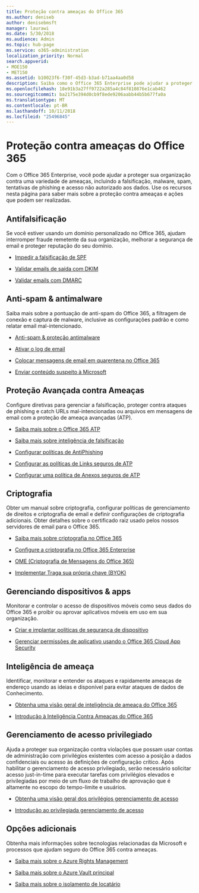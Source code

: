 ```yaml
---
title: Proteção contra ameaças do Office 365
ms.author: deniseb
author: denisebmsft
manager: laurawi
ms.date: 5/30/2018
ms.audience: Admin
ms.topic: hub-page
ms.service: o365-administration
localization_priority: Normal
search.appverid:
- MOE150
- MET150
ms.assetid: b10023f6-f30f-45d3-b3ad-b71aa4aa0d58
description: Saiba como o Office 365 Enterprise pode ajudar a proteger sua organização contra uma variedade de ameaças, incluindo a falsificação, malware, spam, tentativas de phishing e acesso não autorizado aos dados.
ms.openlocfilehash: 18e91b3a27ff9722a285a4c84f810876e1cab462
ms.sourcegitcommit: ba2175e394d0cb9f8ede9206aabb44b5b677fa0a
ms.translationtype: MT
ms.contentlocale: pt-BR
ms.lasthandoff: 10/11/2018
ms.locfileid: "25496845"
---
```

# <a name="protect-against-threats-in-office-365"></a>Proteção contra ameaças do Office 365

Com o Office 365 Enterprise, você pode ajudar a proteger sua organização contra uma variedade de ameaças, incluindo a falsificação, malware, spam, tentativas de phishing e acesso não autorizado aos dados. Use os recursos nesta página para saber mais sobre a proteção contra ameaças e ações que podem ser realizadas.
  
## <a name="anti-spoofing"></a>Antifalsificação

Se você estiver usando um domínio personalizado no Office 365, ajudam interromper fraude remetente da sua organização, melhorar a segurança de email e proteger reputação do seu domínio.
  
- [Impedir a falsificação de SPF](https://go.microsoft.com/fwlink/?linkid=851943)
    
- [Validar emails de saída com DKIM](https://go.microsoft.com/fwlink/?linkid=851944)
    
- [Validar emails com DMARC](https://go.microsoft.com/fwlink/?linkid=832951)
    
## <a name="anti-spam-amp-anti-malware"></a>Anti-spam &amp; antimalware

Saiba mais sobre a pontuação de anti-spam do Office 365, a filtragem de conexão e captura de malware, inclusive as configurações padrão e como relatar email mal-intencionado.
  
- [Anti-spam &amp; proteção antimalware](anti-spam-and-anti-malware-protection.md)
    
- [Ativar o log de email](https://technet.microsoft.com/en-us/library/dn879651.aspx)
    
- [Colocar mensagens de email em quarentena no Office 365](quarantine-email-messages.md)
    
- [Enviar conteúdo suspeito à Microsoft](https://technet.microsoft.com/en-us/library/dn762129%28v=exchg.150%29.aspx)
    
## <a name="advanced-threat-protection"></a>Proteção Avançada contra Ameaças

Configure diretivas para gerenciar a falsificação, proteger contra ataques de phishing e catch URLs mal-intencionadas ou arquivos em mensagens de email com a proteção de ameaça avançadas (ATP).
  
- [Saiba mais sobre o Office 365 ATP](office-365-atp.md)
    
- [Saiba mais sobre inteligência de falsificação](learn-about-spoof-intelligence.md)
    
- [Configurar políticas de AntiPhishing](set-up-anti-phishing-policies.md)
    
- [Configurar as políticas de Links seguros de ATP](set-up-atp-safe-links-policies.md)
    
- [Configurar uma política de Anexos seguros de ATP](set-up-atp-safe-attachments-policies.md)
    
## <a name="encryption"></a>Criptografia

Obter um manual sobre criptografia, configurar políticas de gerenciamento de direitos e criptografia de email e definir configurações de criptografia adicionais. Obter detalhes sobre o certificado raiz usado pelos nossos servidores de email para o Office 365.
  
- [Saiba mais sobre criptografia no Office 365](encryption.md)
    
- [Configure a criptografia no Office 365 Enterprise](set-up-encryption.md)
    
- [OME (Criptografia de Mensagens do Office 365)](ome.md)
    
- [Implementar Traga sua própria chave (BYOK)](https://docs.microsoft.com/azure/key-vault/key-vault-hsm-protected-keys#implementing-bring-your-own-key-byok-for-azure-key-vault)
    
## <a name="managing-devices-amp-apps"></a>Gerenciando dispositivos &amp; apps

Monitorar e controlar o acesso de dispositivos móveis como seus dados do Office 365 e proibir ou aprovar aplicativos móveis em uso em sua organização.
  
- [Criar e implantar políticas de segurança de dispositivo](https://support.office.com/article/d310f556-8bfb-497b-9bd7-fe3c36ea2fd6)
    
- [Gerenciar permissões de aplicativo usando o Office 365 Cloud App Security](manage-app-permissions-in-ocas.md)
    
## <a name="threat-intelligence"></a>Inteligência de ameaça

Identificar, monitorar e entender os ataques e rapidamente ameaças de endereço usando as ideias e disponível para evitar ataques de dados de Conhecimento.
  
- [Obtenha uma visão geral de inteligência de ameaça do Office 365](office-365-ti.md)
    
- [Introdução à Inteligência Contra Ameaças do Office 365](get-started-with-ti.md)
    
## <a name="privileged-access-management"></a>Gerenciamento de acesso privilegiado

Ajuda a proteger sua organização contra violações que possam usar contas de administração com privilégios existentes com acesso a posição a dados confidenciais ou acesso às definições de configuração crítico. Após habilitar o gerenciamento de acesso privilegiado, serão necessário solicitar acesso just-in-time para executar tarefas com privilégios elevados e privilegiadas por meio de um fluxo de trabalho de aprovação que é altamente no escopo do tempo-limite e usuários.
  
- [Obtenha uma visão geral dos privilégios gerenciamento de acesso](privileged-access-management-overview.md)
    
- [Introdução ao privilegiada gerenciamento de acesso](privileged-access-management-configuration.md)

## <a name="additional-options"></a>Opções adicionais

Obtenha mais informações sobre tecnologias relacionadas da Microsoft e processos que ajudam seguro do Office 365 contra ameaças.
  
- [Saiba mais sobre o Azure Rights Management](https://docs.microsoft.com/information-protection/understand-explore/what-is-azure-rms)
    
- [Saiba mais sobre o Azure Vault principal](https://docs.microsoft.com/azure/key-vault/)
    
- [Saiba mais sobre o isolamento de locatário](http://download.microsoft.com/download/3/F/0/3F0420A2-657B-44B6-B21E-D7BD98A94390/Tenant%20Isolation%20in%20Office%20365.pdf)
    

